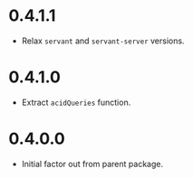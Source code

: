 0.4.1.1
=======

* Relax `servant` and `servant-server` versions.

0.4.1.0
=======

* Extract `acidQueries` function.

0.4.0.0
=======

* Initial factor out from parent package.

